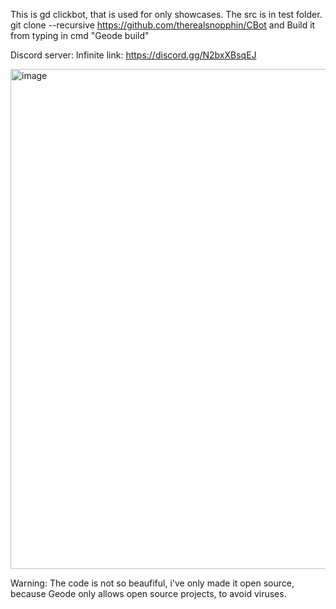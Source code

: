 This is gd clickbot, that is used for only showcases. The src is in test folder. git clone --recursive https://github.com/therealsnopphin/CBot and Build it from typing in cmd "Geode build"

Discord server:
Infinite link: https://discord.gg/N2bxXBsqEJ

<img width="800" height="800" alt="image" src="https://github.com/user-attachments/assets/0f7ce0d5-f1e6-4d6c-86d7-75f26f099f34" />

Warning: The code is not so beaufiful, i've only made it open source, because Geode only allows open source projects, to avoid viruses.
